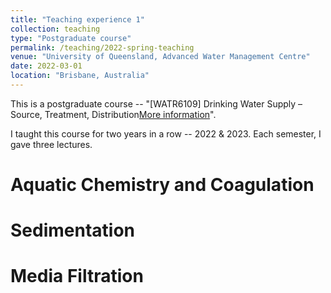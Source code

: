 ```yaml
---
title: "Teaching experience 1"
collection: teaching
type: "Postgraduate course"
permalink: /teaching/2022-spring-teaching
venue: "University of Queensland, Advanced Water Management Centre"
date: 2022-03-01
location: "Brisbane, Australia"
---
```


This is a postgraduate course -- "[WATR6109] Drinking Water Supply – Source, Treatment, Distribution[More information](https://programs-courses.uq.edu.au/course.html?course_code=WATR6109&offer=53544c554331494e&year=2022)".

I taught this course for two years in a row -- 2022 & 2023. Each semester, I gave three lectures. 

Aquatic Chemistry and Coagulation
======

Sedimentation
======

Media Filtration
======